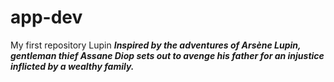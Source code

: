 # app-dev
My first repository
Lupin
***Inspired by the adventures of Arsène Lupin, gentleman thief Assane Diop sets out to avenge his father for an injustice inflicted by a wealthy family.***
